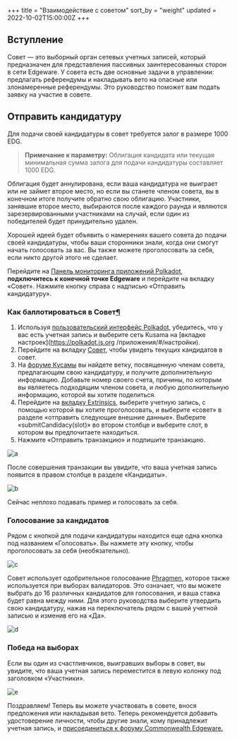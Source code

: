 +++
title = "Взаимодействие с советом"
sort_by = "weight"
updated = 2022-10-02T15:00:00Z
+++

## Вступление

Совет — это выборный орган сетевых учетных записей, который предназначен для представления пассивных заинтересованных сторон в сети Edgeware. У совета есть две основные задачи в управлении: предлагать референдумы и накладывать вето на опасные или злонамеренные референдумы. Это руководство поможет вам подать заявку на участие в совете.

## Отправить кандидатуру

Для подачи своей кандидатуры в совет требуется залог в размере 1000 EDG.

>**Примечание к параметру:** Облигация кандидата или текущая минимальная сумма залога для подачи кандидатуры составляет 1000 EDG.

Облигация будет аннулирована, если ваша кандидатура не выиграет или не займет второе место, но если вы станете членом совета, вы в конечном итоге получите обратно свою облигацию. Участники, занявшие второе место, выбираются после каждого раунда и являются зарезервированными участниками на случай, если один из победителей будет принудительно удален.

Хорошей идеей будет объявить о намерениях вашего совета до подачи своей кандидатуры, чтобы ваши сторонники знали, когда они смогут начать голосовать за вас. Вы также можете проголосовать за себя, если никто другой этого не сделает.

Перейдите на [Панель мониторинга приложений Polkadot](https://polkadot.js.org/apps), **подключитесь к конечной точке Edgeware** и перейдите на вкладку «Совет». Нажмите кнопку справа с надписью «Отправить кандидатуру».

### Как баллотироваться в Совет[¶](https://guide.kusama.network/en/latest/try/governance/#submit-oneself-as-a-council-candidate)

1. Используя [пользовательский интерфейс Polkadot](https://polkadot.js.org/apps/), убедитесь, что у вас есть учетная запись и выберите сеть Kusama на [вкладке настроек](https://polkadot.js.org /приложения/#/настройки).
2. Перейдите на вкладку [Совет](https://polkadot.js.org/apps/#/council), чтобы увидеть текущих кандидатов в совет.
3. На [форуме Кусамы](https://forum.kusama.network/) вы найдете ветку, посвященную членам совета, предлагающим свою кандидатуру, и получите дополнительную информацию. Добавьте номер своего счета, причины, по которым вы являетесь подходящим членом совета, и любую дополнительную информацию, которой вы хотите поделиться.
4. Перейдите на [вкладку Extrinsics](https://polkadot.js.org/apps/#/extrinsics), выберите учетную запись, с помощью которой вы хотите проголосовать, и выберите «совет» в разделе «отправить следующие внешние данные». Выберите «submitCandidacy(slot)» во втором столбце и выберите слот, в котором вы предпочитаете находиться.
5. Нажмите «Отправить транзакцию» и подпишите транзакцию.

![a](https://wiki.polkadot.network/docs/assets/council/submit_candidacy.png)

После совершения транзакции вы увидите, что ваша учетная запись появится в правом столбце в разделе «Кандидаты».

![b](https://wiki.polkadot.network/docs/assets/council/candidate.png)

Сейчас неплохо подавать пример и голосовать за себя.

### Голосование за кандидатов

Рядом с кнопкой для подачи кандидатуры находится еще одна кнопка под названием «Голосовать». Вы нажмете эту кнопку, чтобы проголосовать за себя \(необязательно\).

![c](https://wiki.polkadot.network/docs/assets/council/vote.png)

Совет использует одобрительное голосование [Phragmen](https://wiki.polkadot.network/docs/en/learn-phragmen), которое также используется при выборах валидаторов. Это означает, что вы можете выбрать до 16 различных кандидатов для голосования, и ваша ставка будет равна между ними. Для этого руководства выберите утвердить свою кандидатуру, нажав на переключатель рядом с вашей учетной записью и изменив его на «Да».

![d](https://wiki.polkadot.network/docs/assets/council/vote_for_yourself.png)

### Победа на выборах

Если вы один из счастливчиков, выигравших выборы в совет, вы увидите, что ваша учетная запись переместится в левую колонку под заголовком «Участники».

![e](https://wiki.polkadot.network/docs/assets/council/member.png)

Поздравляем! Теперь вы можете участвовать в совете, внося предложения или накладывая вето. Теперь рекомендуется добавить удостоверение личности, чтобы другие знали, кому принадлежит учетная запись, и [присоединиться к форуму Commonwealth Edgeware.](https://commonwealth.im/edgeware/discussions)
